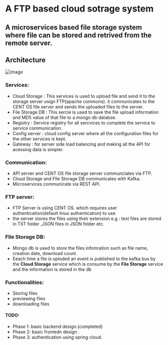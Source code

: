 # A FTP based cloud sotrage system
## A microservices based file storage system where file can be stored and retrived from the remote server.
## Architecture 
![image](https://user-images.githubusercontent.com/59931878/235321025-c88af8a6-689c-4baa-9c98-b150aeccc8ed.png)


### Services:
- Cloud Storage : This services is used to upload file and send it to the storage server usign FTP(apache commons). it communicates to the CENT OS file server and
sends the uploaded files to the server.
- File Storage DB : This sercie is used to save the file upload information and MD5 value of that file to a mongo db databse.
- Registry : Service registry for all sercvices to complete the service to service communicaiton.
- Config server : cloud config server where all the configuration files for the other services is kept.
- Gateway : for server side load balancing and making all the API for acessing data is simpler.

### Communication:
- API server and CENT OS file storage server communciates via FTP.
- Cloud Storage and FIle Storage DB communicates with Kafka.
- Microservices communicate via REST API.

### FTP server:
- FTP Server is using CENT OS. which requires user authentication(default linux authentication) to use
- the server stores the files using their extension
e.g : text files are stored in TXT folder ,JSON files in JSON folder etc.

### FIle Storage DB:
- Mongo db is used to store the files infomration such as file name, creation date, download count.
- Eeach time a file is uploded an event is published to the kafka bus by the **Cloud Storage** service which is consume by the **File Storage** service
and the information is stored in the db

### Functionalities:
- Storing files
- previewing files
- downloading files


#### TODO:
* Phase 1: basic backend design.(completed)
* Phase 2: basic frontedn design .
* Phase 3: authentication using spring cloud.
